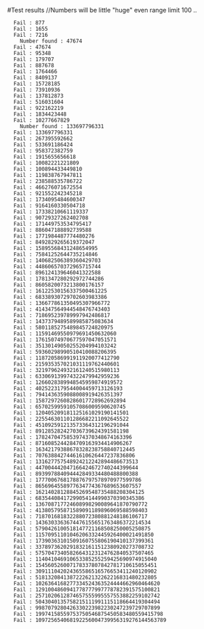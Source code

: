 #Test results
      //Numbers will be little "huge" even range limit 100 ..
      
      Fail : 877
      Fail : 1655
      Fail : 7216
      	Number found : 47674
      Fail : 47674
      Fail : 95348
      Fail : 179707
      Fail : 887678
      Fail : 1764466
      Fail : 8409137
      Fail : 15728185
      Fail : 73910936
      Fail : 137812873
      Fail : 516031604
      Fail : 922162219
      Fail : 1834423448
      Fail : 10277667829
      	Number found : 133697796331
      Fail : 133697796331
      Fail : 267395592662
      Fail : 533691186424
      Fail : 958372382759
      Fail : 1915655656618
      Fail : 10082221221809
      Fail : 100894433449810
      Fail : 119838767947811
      Fail : 238588535786722
      Fail : 466276071672554
      Fail : 921552242345218
      Fail : 1734095484600347
      Fail : 9164160330504718
      Fail : 17338210661119337
      Fail : 90729327262402708
      Fail : 171449753534795417
      Fail : 886047188892739588
      Fail : 1771984487774480276
      Fail : 8492829265619372047
      Fail : 15895568431248654995
      Fail : 75841252644735214846
      Fail : 140682506389360429703
      Fail : 448606570372965715744
      Fail : 896124139646041322588
      Fail : 1781347280292972744286
      Fail : 8605820073213800176157
      Fail : 16122530156337500461225
      Fail : 68338930729702603983386
      Fail : 136677861350495307966772
      Fail : 414347564944548476743403
      Fail : 718695239789997942486817
      Fail : 1437379489589985875083634
      Fail : 5801185275489845724820975
      Fail : 11591469550979691450632060
      Fail : 17615074970677597047051571
      Fail : 35130149050255204994103242
      Fail : 59360298990510410088206395
      Fail : 118720586991911920077412790
      Fail : 215935357021031119762440601
      Fail : 321979624932161240515980113
      Fail : 633069139974322479942959236
      Fail : 1266028389948545959874919572
      Fail : 4025223179544004459713126193
      Fail : 7941436359088008919426351397
      Fail : 15872972608286017728962692894
      Fail : 65702599591057086009590620745
      Fail : 120405209181125161029190141501
      Fail : 225546301101286682211092645522
      Fail : 451092591213573364312196291044
      Fail : 891285282427036739624391581198
      Fail : 1782470475853974370348674163396
      Fail : 8716085244284709163934414906267
      Fail : 16342179388678328238758840712445
      Fail : 70763884274461610626447237836806
      Fail : 131627757548924212242894486673513
      Fail : 447004442047166424672740244399644
      Fail : 893997884094442849334480488800388
      Fail : 1777006768178876797578970977599786
      Fail : 8656964558977634774367689653607557
      Fail : 16214028128845269548735488208304125
      Fail : 68354408417299054144990370390345386
      Fail : 136708717724608998290089641870790772
      Fail : 413805795871589091189896069588598403
      Fail : 718701681832288072380881248186106717
      Fail : 1436303363674476155651763486372214534
      Fail : 5790426100518147721168508250005250875
      Fail : 11570951101046206332445926400021491850
      Fail : 17390363101509160755806190410137399361
      Fail : 33789736202918321611512380920273708732
      Fail : 57570473405826643123124762840537507465
      Fail : 114041046910653385255259425690974915040
      Fail : 154560526007178337807842781710615055451
      Fail : 309111042024365586516576653411240120902
      Fail : 518132084138722262132262216831480232805
      Fail : 1026364168277334524363524444662960464620
      Fail : 1291004860941778777997778782391575100821
      Fail : 2571020612874657555995557553882259102742
      Fail : 5043040135758215111991115118664419304494
      Fail : 9987079280426330223982230247239729707899
      Fail : 19974158559753750546875450583480559415798
      Fail : 109725654068192256004739956319276144563789
      
      
